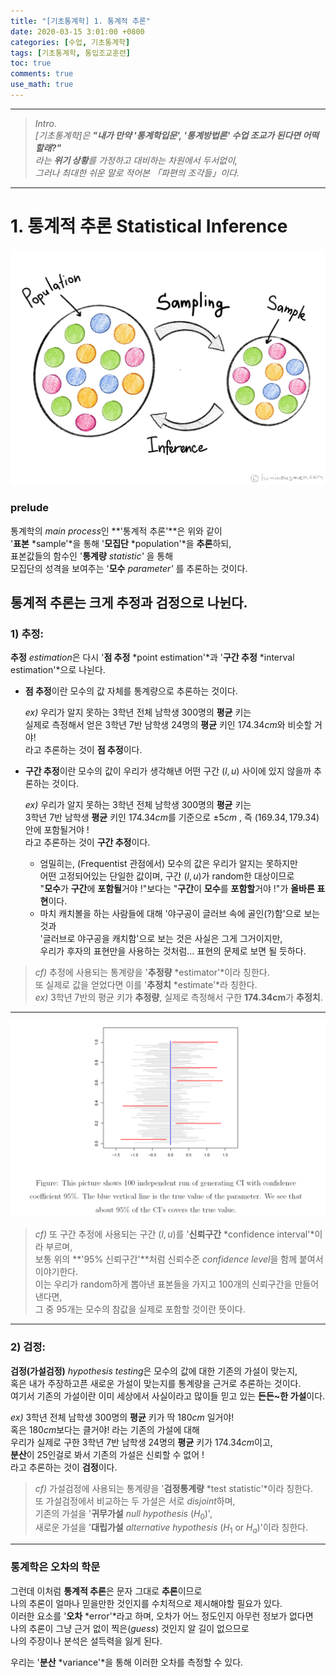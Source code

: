 ```yaml
---
title: "[기초통계학] 1. 통계적 추론"
date: 2020-03-15 3:01:00 +0800
categories: [수업, 기초통계학]
tags: [기초통계학, 통입조교훈련]
toc: true
comments: true
use_math: true  	
---
```




***

> *Intro.*  
> *[기초통계학]은 **"내가 만약 '통계학입문', '통계방법론' 수업 조교가 된다면 어떡할래?"***  
> *라는 **위기 상황**를 가정하고 대비하는 차원에서 두서없이,*  
> *그러나 최대한 쉬운 말로 적어본 「파편의 조각들」이다.*

***



# **1. 통계적 추론 Statistical Inference**

![sampling](\assets\img\기통\sampling_concept.jpg)

### **prelude**

통계학의 *main process*인 **'통계적 추론'**은 위와 같이   
'**표본** *sample'*을 통해 '**모집단** *population'*을 **추론**하되,   
표본값들의 함수인 '**통계량** *statistic'* 을 통해  
모집단의 성격을 보여주는 '**모수** *parameter'* 를 추론하는 것이다. 

## **통계적 추론는 크게 추정과 검정으로 나뉜다.**

### **1) 추정:**

**추정** *estimation*은 다시 '**점 추정** *point estimation'*과 '**구간 추정** *interval estimation'*으로 나뉜다.

- **점 추정**이란 모수의 값 자체를 통계량으로 추론하는 것이다.

  *ex)* 우리가 알지 못하는 3학년 전체 남학생 $300$명의 **평균** 키는   
  실제로 측정해서 얻은 3학년 7반 남학생 $24$명의 **평균** 키인 $174.34cm$와 비슷할 거야!  
  라고 추론하는 것이 **점 추정**이다. 

- **구간 추정**이란 모수의 값이 우리가 생각해낸 어떤 구간 $(l,u)$ 사이에 있지 않을까 추론하는 것이다.

  *ex)* 우리가 알지 못하는 3학년 전체 남학생 $300$명의 **평균** 키는  
  3학년 7반 남학생 **평균** 키인 $174.34cm$를 기준으로 $\pm 5cm$ , 즉 $(169.34,179.34)$ 안에 포함될거야 !  
  라고 추론하는 것이 **구간 추정**이다.  

  - 엄밀히는, (Frequentist 관점에서) 모수의 값은 우리가 알지는 못하지만  
    어떤 고정되어있는 단일한 값이며, 구간 $(l,u)$가 random한 대상이므로  
    "**모수**가 **구간**에 **포함될**거야 !"보다는 "**구간**이 **모수**를 **포함할**거야 !"가 **올바른 표현**이다. 
  - 마치 캐치볼을 하는 사람들에 대해 '야구공이 글러브 속에 골인(?)함'으로 보는 것과  
    '글러브로 야구공을 캐치함'으로 보는 것은 사실은 그게 그거이지만,   
    우리가 후자의 표현만을 사용하는 것처럼... 표현의 문제로 보면 될 듯하다.   

> *cf)* 추정에 사용되는 통계량을 '**추정량** *estimator'*이라 칭한다.    
> 또 실제로 값을 얻었다면 이를 '**추정치** *estimate'*라 칭한다.  
> *ex)* 3학년 7반의 평균 키가 **추정량**, 실제로 측정해서 구한 **174.34cm**가 **추정치**.   

***

![구간추정](\assets\img\기통\구간추정.png)

>*cf)* 또 구간 추정에 사용되는 구간 $(l,u)$를 '**신뢰구간** *confidence interval'*이라 부르며,   
>보통 위의 **'$95\%$ 신뢰구간'**처럼 신뢰수준 *confidence level*을 함께 붙여서 이야기한다.   
>이는 우리가 random하게 뽑아낸 표본들을 가지고 $100$개의 신뢰구간을 만들어낸다면,   
>그 중 $95$개는 모수의 참값을 실제로 포함할 것이란 뜻이다.

***

### **2) 검정**:

**검정(가설검정)** *hypothesis testing*은 모수의 값에 대한 기존의 가설이 맞는지,  
혹은 내가 주장하고픈 새로운 가설이 맞는지를 통계량을 근거로 추론하는 것이다.  
여기서 기존의 가설이란 이미 세상에서 사실이라고 많이들 믿고 있는 **든든~한 가설**이다.   

*ex)* 3학년 전체 남학생 $300$명의 **평균** 키가 딱 $180cm$ 일거야!  
혹은 $180cm$보다는 클거야! 라는 기존의 가설에 대해  
우리가 실제로 구한 3학년 7반 남학생 $24$명의 **평균** 키가 $174.34cm$이고,   
**분산**이 $25$인걸로 봐서 기존의 가설은 신뢰할 수 없어 !  
라고 추론하는 것이 **검정**이다.

> *cf)* 가설검정에 사용되는 통계량을 '**검정통계량** *test statistic'*이라 칭한다.  
> 또 가설검정에서 비교하는 두 가설은 서로 *disjoint*하며,  
> 기존의 가설을 '**귀무가설** *null hypothesis* ($H_0$)',   
> 새로운 가설을 '**대립가설** *alternative hypothesis* ($H_1$ or $H_a$)'이라 칭한다. 

***

### **통계학은 오차의 학문**

그런데 이처럼 **통계적 추론**은 문자 그대로 **추론**이므로  
나의 추론이 얼마나 믿을만한 것인지를 수치적으로 제시해야할 필요가 있다.  
이러한 요소를 '**오차** *error'*라고 하며, 오차가 어느 정도인지 아무런 정보가 없다면   
나의 추론이 그냥 근거 없이 찍은(*guess*) 것인지 알 길이 없으므로  
나의 주장이나 분석은 설득력을 잃게 된다. 

우리는 '**분산** *variance'*을 통해 이러한 오차를 측정할 수 있다.  

